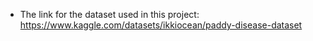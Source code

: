 - The link for the dataset used in this project: 
https://www.kaggle.com/datasets/ikkiocean/paddy-disease-dataset
